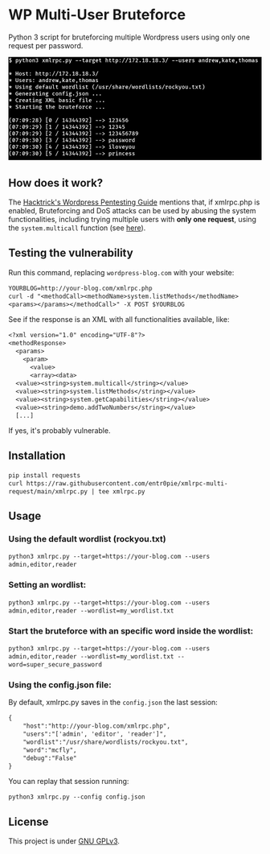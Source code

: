 # WP Multi-User Bruteforce
Python 3 script for bruteforcing multiple Wordpress users using only one request per password.

<img src="xmlrpc.png" alt="basic usage" width="600"/>


## How does it work?


The [Hacktrick's Wordpress Pentesting Guide](https://book.hacktricks.xyz/network-services-pentesting/pentesting-web/wordpress#xml-rpc) mentions that, if xmlrpc.php is enabled, Bruteforcing and DoS attacks can be used by abusing the system functionalities, including trying multiple users with **only one request**, using the `system.multicall` function (see [here](https://1517081779-files.gitbook.io/~/files/v0/b/gitbook-x-prod.appspot.com/o/spaces%2F-L_2uGJGU7AVNRcqRvEi%2Fuploads%2FILyTlmNzv1D9YhHQAJo2%2Fimage.png?alt=media&token=5aa88cc4-baa0-4e54-87c1-2cc31203199d)).


## Testing the vulnerability


Run this command, replacing `wordpress-blog.com` with your website:


```
YOURBLOG=http://your-blog.com/xmlrpc.php
curl -d "<methodCall><methodName>system.listMethods</methodName><params></params></methodCall>" -X POST $YOURBLOG
``` 

See if the response is an XML with all functionalities available, like: 


```
<?xml version="1.0" encoding="UTF-8"?>
<methodResponse>
  <params>
    <param>
      <value>
      <array><data>
  <value><string>system.multicall</string></value>
  <value><string>system.listMethods</string></value>
  <value><string>system.getCapabilities</string></value>
  <value><string>demo.addTwoNumbers</string></value>
  [...]
```


If yes, it's probably vulnerable.


## Installation


```
pip install requests
curl https://raw.githubusercontent.com/entr0pie/xmlrpc-multi-request/main/xmlrpc.py | tee xmlrpc.py 
```


## Usage


### Using the default wordlist (rockyou.txt)


```
python3 xmlrpc.py --target=https://your-blog.com --users admin,editor,reader
```


### Setting an wordlist:


```
python3 xmlrpc.py --target=https://your-blog.com --users admin,editor,reader --wordlist=my_wordlist.txt
```


### Start the bruteforce with an specific word inside the wordlist:


```
python3 xmlrpc.py --target=https://your-blog.com --users admin,editor,reader --wordlist=my_wordlist.txt --word=super_secure_password
```


### Using the config.json file:


By default, xmlrpc.py saves in the `config.json` the last session:


```
{
    "host":"http://your-blog.com/xmlrpc.php",
    "users":"['admin', 'editor', 'reader']",
    "wordlist":"/usr/share/wordlists/rockyou.txt",
    "word":"mcfly",
    "debug":"False"
}
```


You can replay that session running:


```
python3 xmlrpc.py --config config.json
``` 


## License


This project is under [GNU GPLv3](LICENSE).
